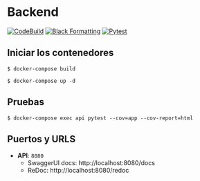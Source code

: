 # Backend

[![CodeBuild](https://codebuild.us-east-1.amazonaws.com/badges?uuid=eyJlbmNyeXB0ZWREYXRhIjoiVzNCUDVBdU9WdDQxWkw1bFBXY1EvWFpqbVVlc3FtTm1YMXI2Rm82MUs0eTBzcm5DVGtuTy9xaEM2bnRldHhUVml4Rm5QKzVLY2FnWVk1Q2FRb3lyQmVjPSIsIml2UGFyYW1ldGVyU3BlYyI6IkU4amtDZ0pieEs2ZWpvSkkiLCJtYXRlcmlhbFNldFNlcmlhbCI6MX0%3D&branch=main)]()
[![Black Formatting](https://github.com/Tall-Programacion-FIME/backend/actions/workflows/main.yml/badge.svg)](https://github.com/Tall-Programacion-FIME/backend/actions/workflows/main.yml)
[![Pytest](https://github.com/Tall-Programacion-FIME/backend/actions/workflows/tests.yml/badge.svg)](https://github.com/Tall-Programacion-FIME/backend/actions/workflows/tests.yml)

## Iniciar los contenedores
```console
$ docker-compose build

$ docker-compose up -d
```
## Pruebas 
```console
$ docker-compose exec api pytest --cov=app --cov-report=html
```

## Puertos y URLS
- __API__: `8080`
    - SwaggerUI docs: http://localhost:8080/docs
    - ReDoc: http://localhost:8080/redoc
